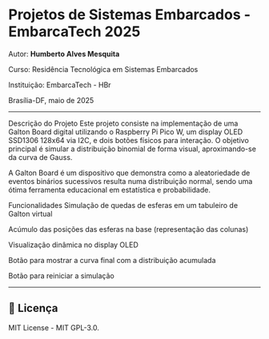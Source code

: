
# Projetos de Sistemas Embarcados - EmbarcaTech 2025

Autor: **Humberto Alves Mesquita**

Curso: Residência Tecnológica em Sistemas Embarcados

Instituição: EmbarcaTech - HBr

Brasília-DF, maio de 2025

---

Descrição do Projeto
Este projeto consiste na implementação de uma Galton Board digital utilizando o Raspberry Pi Pico W, um display OLED SSD1306 128x64 via I2C, e dois botões físicos para interação. O objetivo principal é simular a distribuição binomial de forma visual, aproximando-se da curva de Gauss.

A Galton Board é um dispositivo que demonstra como a aleatoriedade de eventos binários sucessivos resulta numa distribuição normal, sendo uma ótima ferramenta educacional em estatística e probabilidade.

Funcionalidades
Simulação de quedas de esferas em um tabuleiro de Galton virtual

Acúmulo das posições das esferas na base (representação das colunas)

Visualização dinâmica no display OLED

Botão para mostrar a curva final com a distribuição acumulada

Botão para reiniciar a simulação



---

## 📜 Licença
MIT License - MIT GPL-3.0.

